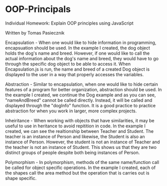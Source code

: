 # OOP-Principals


Individual Homework: Explain OOP principles using JavaScript

Written by Tomas Pasiecznik

Encapsulation - When one would like to hide information in programming, encapsuation should be used. In the example I created, the dog object holds the dog's name and breed. However, if one would like to call the actual information about the dog's name and breed, they would have to go through the specific dog object to be able to access it. When Encapsulation.js is run, the name and breed of a created Dog object is displayed to the user in a way that properly accesses the variables.

Abstraction - Similar to encapsulation, when one would like to hide certain features of a program for better organization, abstraction should be used. In the example I created, we continue the Dog example and as you can see, "nameAndBreed" cannot be called directly. Instead, it will be called and displayed through the "dogInfo" function. It is a good practice to practice abstraction for when you work in larger, more complex projects.

Inheiritance - When working with objects that have similarities, it may be useful to use in heritance to avoid repitition in code. In the example I created, we can see the realtionship between Teacher and Student. The teacher is an instance of Person and likewise, the Student is also an instance of Person. However, the student is not an instance of Teacher and the teacher is not an instance of Student. This shows us that they are two distinct groups of people despite both being instances of Person.

Polymorphism - In polymorphism, methods of the same name/function call be called for object specific operations. In the example I created, each of the shapes call the area method but the operation that is carries out is shape specific.
